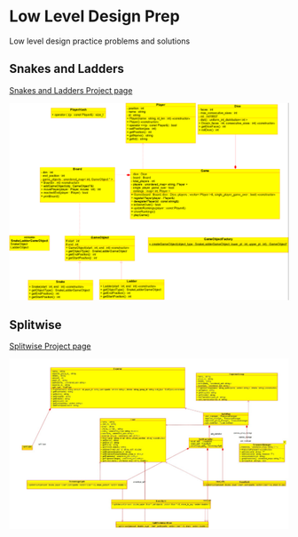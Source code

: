 # Low Level Design Prep
Low level design practice problems and solutions

## Snakes and Ladders
[Snakes and Ladders Project page](Snakes%20and%20Ladders/Snakes%20and%20Ladders.md)

![Snakes and Ladders](Snakes%20and%20Ladders/media/class_diagram.png)

## Splitwise
[Splitwise Project page](Splitwise/Splitwise.md)

![Splitwise](Splitwise/media/Splitwise.jpg)